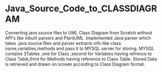 # Java_Source_Code_to_CLASSDIAGRAM
Converting java source files to UML Class Diagram from Scratch without API's like inbuilt parsers and PlantUML .Implemented Java parser which takes .java source files and parser extracts info like class name,variables,methods and pass it to MYSQL server for storing. MYSQL contains 3Tables ,one for Class ,second for Variables having refrence to Class Table,third for Methods having reference to Class Table. Stored Data is retrieved and drawn on screen according to Class Diagram format.
